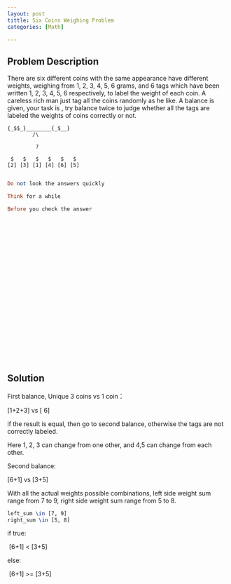 ```yaml
---
layout: post
tittle: Six Coins Weighing Problem
categories: [Math]

---
```


[^Declaration]: This interesting math problem is from an interview of mine, if any suspected infringement of knowledge property,  please contact me via email.

## Problem Description

There are six different coins with the same appearance have different weights, weighing from 1, 2, 3, 4, 5, 6 grams, and 6 tags   which have been written 1, 2, 3, 4, 5, 6 respectively, to label the weight of each coin. A careless rich man just tag all the coins randomly as he like. A balance is given, your task is , try balance twice to judge whether all the tags are labeled the weights of coins correctly or not.

```
{_$$_}________{_$__}
        /\

         ?
         
 $   $   $   $   $   $
[2] [3] [1] [4] [6] [5]
```



```haskell

Do not look the answers quickly

Think for a while

Before you check the answer


























```





## Solution

First balance, Unique 3 coins vs 1 coin：

[1+2+3]  vs [ 6]

if the result is equal, then go to second balance, otherwise the tags are not correctly labeled. 

Here 1, 2, 3 can change from one other, and 4,5 can change from each other.

Second balance:

 [6+1]  vs  [3+5]

With all the actual weights possible combinations, left side weight sum range from 7 to 9,  right side weight sum range from 5 to 8.

```latex
left_sum \in [7, 9]
right_sum \in [5, 8]
```

if true:  

​	[6+1]  < [3+5]

else:

​	 [6+1] >= [3+5]
